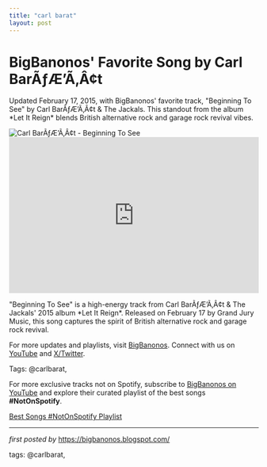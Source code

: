 ```yaml
---
title: "carl barat"
layout: post
---
```

<!-- Post Title -->
<h1 >BigBanonos' Favorite Song by Carl BarÃƒÆ’Ã‚Â¢t</h1> <!-- Introductory Text -->
<p >Updated February 17, 2015, with BigBanonos' favorite track, "Beginning To See" by Carl BarÃƒÆ’Ã‚Â¢t & The Jackals. This standout from the album *Let It Reign* blends British alternative rock and garage rock revival vibes.</p> <!-- Featured Image -->
<div > <img src="https://i.guim.co.uk/img/media/1052dc9ebf7a39cd795944d067cae20478fdf7ff/188_250_4584_2750/master/4584.jpg?width=1200&height=900&quality=85&auto=format&fit=crop&s=421ee0327d39565fe01b13d3b6d31929" alt="Carl BarÃƒÆ’Ã‚Â¢t - Beginning To See" />
</div> <!-- YouTube Video Embed -->
<div > <iframe width="100%" height="315" src="https://www.youtube.com/embed/alvVJNzw38s" title="Carl BarÃƒÆ’Ã‚Â¢t & The Jackals - Beginning To See" frameborder="0" allow="accelerometer; autoplay; clipboard-write; encrypted-media; gyroscope; picture-in-picture; web-share" referrerpolicy="strict-origin-when-cross-origin" allowfullscreen></iframe>
</div> <!-- Song Information -->
<div > <p>"Beginning To See" is a high-energy track from Carl BarÃƒÆ’Ã‚Â¢t & The Jackals' 2015 album *Let It Reign*. Released on February 17 by Grand Jury Music, this song captures the spirit of British alternative rock and garage rock revival.</p>
</div> <!-- Footer Links -->
<div > <p>For more updates and playlists, visit <a href="https://bigbanonos.blogspot.com/" target="_blank">BigBanonos</a>. Connect with us on <a href="https://www.youtube.com/@BigBanonos" target="_blank">YouTube</a> and <a href="https://x.com/bigbanonos" target="_blank">X/Twitter</a>.</p>
</div> <!-- Tags -->
<p >Tags: @carlbarat,</p>


<!--Subscribe and Playlist Links-->
<div>
    <p>For more exclusive tracks not on Spotify, subscribe to <a href="https://www.youtube.com/@BigBanonos" target="_blank">BigBanonos on YouTube</a> and explore their curated playlist of the best songs <strong>#NotOnSpotify</strong>.</p>
    <p><a href="https://www.youtube.com/playlist?list=PLtuNtuTatqI0kFahUCbtbfenC_ET5O_tr" target="_blank">Best Songs #NotOnSpotify Playlist<br /></a></p></div>

<hr />

<p><em>first posted by</em> <a href="https://bigbanonos.blogspot.com/" rel="noopener" target="_new">https://bigbanonos.blogspot.com/</a></p>

<p>tags: @carlbarat,</p>
